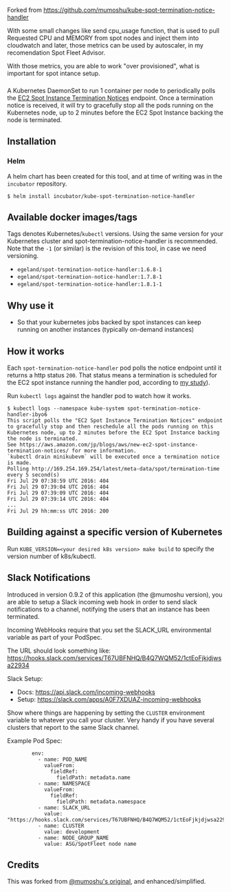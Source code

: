 Forked from https://github.com/mumoshu/kube-spot-termination-notice-handler

With some small changes like send cpu_usage function, that is used to pull Requested CPU and MEMORY from spot nodes and inject them into cloudwatch and later, those metrics can be used by autoscaler, in my recomendation Spot Fleet Advisor.

With those metrics, you are able to work "over provisioned", what is important for spot intance setup.

###
A Kubernetes DaemonSet to run 1 container per node to periodically polls the [EC2 Spot Instance Termination Notices](https://aws.amazon.com/blogs/aws/new-ec2-spot-instance-termination-notices/) endpoint.
Once a termination notice is received, it will try to gracefully stop all the pods running on the Kubernetes node, up to 2 minutes before the EC2 Spot Instance backing the node is terminated.

## Installation

### Helm

A helm chart has been created for this tool, and at time of writing was in the `incubator` repository.

    $ helm install incubator/kube-spot-termination-notice-handler

## Available docker images/tags

Tags denotes Kubernetes/`kubectl` versions.
Using the same version for your Kubernetes cluster and spot-termination-notice-handler is recommended.
Note that the `-1` (or similar) is the revision of this tool, in case we need versioning.

* `egeland/spot-termination-notice-handler:1.6.8-1`
* `egeland/spot-termination-notice-handler:1.7.8-1`
* `egeland/spot-termination-notice-handler:1.8.1-1`

## Why use it

  * So that your kubernetes jobs backed by spot instances can keep running on another instances (typically on-demand instances)

## How it works

Each `spot-termination-notice-handler` pod polls the notice endpoint until it returns a http status `200`.
That status means a termination is scheduled for the EC2 spot instance running the handler pod, according to [my study](https://gist.github.com/mumoshu/f7f55e6e74aaf54f63d263326ca58ba3)).

Run `kubectl logs` against the handler pod to watch how it works.

```
$ kubectl logs --namespace kube-system spot-termination-notice-handler-ibyo6
This script polls the "EC2 Spot Instance Termination Notices" endpoint to gracefully stop and then reschedule all the pods running on this Kubernetes node, up to 2 minutes before the EC2 Spot Instance backing the node is terminated.
See https://aws.amazon.com/jp/blogs/aws/new-ec2-spot-instance-termination-notices/ for more information.
`kubectl drain minikubevm` will be executed once a termination notice is made.
Polling http://169.254.169.254/latest/meta-data/spot/termination-time every 5 second(s)
Fri Jul 29 07:38:59 UTC 2016: 404
Fri Jul 29 07:39:04 UTC 2016: 404
Fri Jul 29 07:39:09 UTC 2016: 404
Fri Jul 29 07:39:14 UTC 2016: 404
...
Fri Jul 29 hh:mm:ss UTC 2016: 200
```

## Building against a specific version of Kubernetes

Run `KUBE_VERSION=<your desired k8s version> make build` to specify the version number of k8s/kubectl.

## Slack Notifications
Introduced in version 0.9.2 of this application (the @mumoshu version), you are able to setup a Slack incoming web hook in order to send slack notifications to a channel, notifying the users that an instance has been terminated.

Incoming WebHooks require that you set the SLACK_URL environmental variable as part of your PodSpec.

The URL should look something like: https://hooks.slack.com/services/T67UBFNHQ/B4Q7WQM52/1ctEoFjkjdjwsa22934

Slack Setup:
* Docs: https://api.slack.com/incoming-webhooks
* Setup: https://slack.com/apps/A0F7XDUAZ-incoming-webhooks


Show where things are happening by setting the `CLUSTER` environment variable to whatever you call your cluster.
Very handy if you have several clusters that report to the same Slack channel.

Example Pod Spec:

```
        env:
          - name: POD_NAME
            valueFrom:
              fieldRef:
                fieldPath: metadata.name
          - name: NAMESPACE
            valueFrom:
              fieldRef:
                fieldPath: metadata.namespace
          - name: SLACK_URL
            value: "https://hooks.slack.com/services/T67UBFNHQ/B4Q7WQM52/1ctEoFjkjdjwsa22934"
          - name: CLUSTER
            value: development
          - name: NODE_GROUP_NAME
            value: ASG/SpotFleet node name
```

## Credits

This was forked from [@mumoshu's original](https://github.com/mumoshu/kube-spot-termination-notice-handler), and enhanced/simplified.
